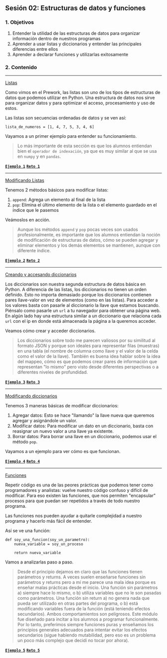 
## Sesión 02: Estructuras de datos y funciones

### 1. Objetivos

1. Entender la utilidad de las estructuras de datos para organizar información dentro de nuestros programas
2. Aprender a usar listas y diccionarios y entender las principales diferencias entre ellos
3. Aprender a declarar funciones y utilizarlas exitosamente

### 2. Contenido

---

<ins>Listas</ins>

Como vimos en el Prework, las listas son uno de los tipos de estructuras de datos que podemos utilizar en Python. Una estructura de datos nos sirve para organizar datos y para optimizar el acceso, procesamiento y uso de estos.

Las listas son secuencias ordenadas de datos y se ven así:

`lista_de_numeros = [1, 4, 7, 5, 3, 4, 6]`

Vayamos a un primer ejemplo para entender su funcionamiento.

> Lo más importante de esta sección es que los alumnos entiendan bien el `operador de indexación`, ya que es muy similar al que se usa en `numpy` y en `pandas`.

[**`Ejemplo 1`**](Ejemplo-01/listas.ipynb)
[**`Reto 1`**](Reto-01/listas.ipynb)

---

<ins>Modificando Listas</ins>

Tenemos 2 métodos básicos para modificar listas:

1. `append`: Agrega un elemento al final de la lista
2. `pop`: Elimina el último elemento de la lista o el elemento guardado en el índice que le pasemos

Veámoslos en acción.

> Aunque los métodos `append` y `pop` pocas veces son usados profesionalmente, es importante que los alumnos entiendan la noción de modificación de estructuras de datos, cómo se pueden agregar y eliminar elementos y los demás elementos se mantienen, aunque con diferente índice.

[**`Ejemplo 2`**](Ejemplo-02/modificando_listas.ipynb)
[**`Reto 2`**](Reto-02/modificando_listas.ipynb)

---

<ins>Creando y accesando diccionarios</ins>

Los diccionarios son nuestra segunda estructura de datos básica en Python. A diferencia de las listas, los diccionarios no tienen un orden definido. Esto no importa demasiado porque los diccionarios contienen pares llave-valor en vez de elementos (como en las listas). Para acceder a los valores basta con pasarle al diccionario la llave que estamos buscando. Piénsalo como pasarle un `url` a tu navegador para obtener una página web. En algún lado hay una estructura similar a un diccionario que relaciona cada `url` con el ip en donde está almacenada la página a la queremos acceder.

Veamos cómo crear y acceder diccionarios.

> Los diccionarios sobre todo me parecen valiosos por su similitud al formato JSON y porque son ideales para representar filas (muestras) en una tabla (el nombre de columna como llave y el valor de la celda como el valor de la llave). También es buena idea hablar sobre la idea del mappeo, cómo es que podemos crear pares de información que representan "lo mismo" pero visto desde diferentes perspectivas o a diferentes niveles de profundidad.

[**`Ejemplo 3`**](Ejemplo-03/diccionarios.ipynb)
[**`Reto 3`**](Reto-03/diccionarios.ipynb)

---

<ins>Modificando diccionarios</ins>

Tenemos 3 maneras básicas de modificar diccionarios:

1. Agregar datos: Esto se hace "llamando" la llave nueva que queremos agregar y asignándole un valor.
2. Modificar datos: Para modificar un dato en un diccionario, basta con reasignar un nuevo valor a una llave ya existente.
3. Borrar datos: Para borrar una llave en un diccionario, podemos usar el método `pop`.

Vayamos a un ejemplo para ver cómo es que funcionan.

>

[**`Ejemplo 4`**](Ejemplo-04/modificando_diccionarios.ipynb)
[**`Reto 4`**](Reto-04/modificando_diccionarios.ipynb)

---

<ins>Funciones</ins>

Repetir código es una de las peores prácticas que podemos tener como programadores y analistas: vuelve nuestro código confuso y difícil de modificar. Para eso existen las funciones, que nos permiten "encapsular" procesos para que puedan ser repetidos a través de todo nuestro programa.

Las funciones nos pueden ayudar a quitarle complejidad a nuestro programa y hacerlo más fácil de entender.

Así se ve una función:

```
def soy_una_funcion(soy_un_parametro):
    nueva_variable = soy_un_proceso
    
    return nueva_variable
```

Vamos a analizarlas paso a paso.

> Desde el principio dejamos en claro que las funciones tienen parámetros y returns. A veces suelen enseñarse funciones sin parámetros y returns pero a mí me parece una mala idea porque es enseñar malas prácticas desde el inicio. Una función sin parámetros a) siempre hace lo mismo, o b) utiliza variables que no le son pasadas como parámetros. Una función sin return a) no genera nada que pueda ser utilizado en otras partes del programa, o b) está modificando variables fuera de la función (está teniendo efectos secundarios). Ambos comportamientos son peligrosos. Este módulo fue diseñado para incitar a los alumnos a programar funcionalmente. Por lo tanto, preferimos siempre funciones puras y enseñamos los principios generales adecuados para intentar evitar los efectos secundarios (sigue habiendo mutabilidad, pero eso es un problema un poco más complejo que decidí no tocar por ahora).

[**`Ejemplo 5`**](Ejemplo-05/funciones.ipynb)
[**`Reto 5`**](Reto-05/funciones.ipynb)